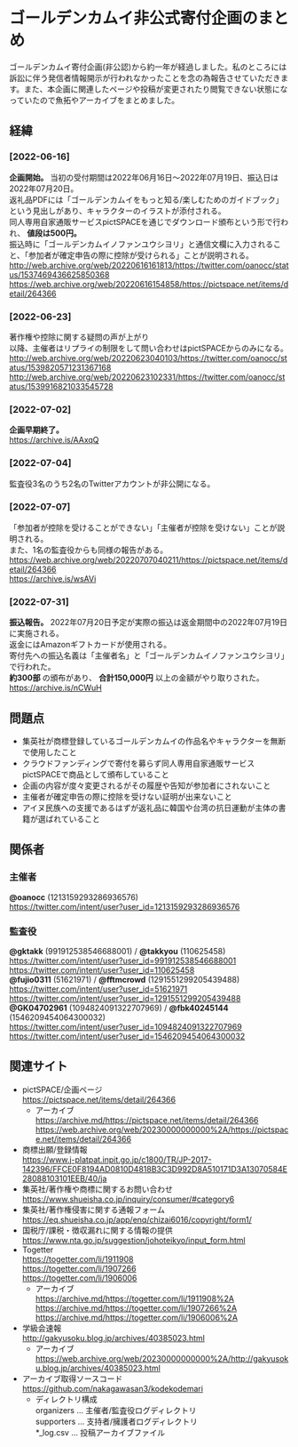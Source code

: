 # ゴールデンカムイ非公式寄付企画のまとめ
ゴールデンカムイ寄付企画(非公認)から約一年が経過しました。私のところには訴訟に伴う発信者情報開示が行われなかったことを念の為報告させていただきます。また、本企画に関連したページや投稿が変更されたり閲覧できない状態になっていたので魚拓やアーカイブをまとめました。

## 経緯
### [2022-06-16]
 **企画開始。** 当初の受付期間は2022年06月16日〜2022年07月19日、振込日は2022年07月20日。  
返礼品PDFには「ゴールデンカムイをもっと知る/楽しむためのガイドブック」という見出しがあり、キャラクターのイラストが添付される。  
同人専用自家通販サービスpictSPACEを通じでダウンロード頒布という形で行われ、 **値段は500円。**  
振込時に「ゴールデンカムイノファンユウシヨリ」と通信文欄に入力されること、「参加者が確定申告の際に控除が受けられる」ことが説明される。  
http://web.archive.org/web/20220616161813/https://twitter.com/oanocc/status/1537469436625850368  
https://web.archive.org/web/20220616154858/https://pictspace.net/items/detail/264366
### [2022-06-23]
著作権や控除に関する疑問の声が上がり  
以降、主催者はリプライの制限をして問い合わせはpictSPACEからのみになる。  
http://web.archive.org/web/20220623040103/https://twitter.com/oanocc/status/1539820571231367168  
http://web.archive.org/web/20220623102331/https://twitter.com/oanocc/status/1539916821033545728
### [2022-07-02]
 **企画早期終了。**   
https://archive.is/AAxqQ
### [2022-07-04]
監査役3名のうち2名のTwitterアカウントが非公開になる。
### [2022-07-07]
「参加者が控除を受けることができない」「主催者が控除を受けない」ことが説明される。  
また、1名の監査役からも同様の報告がある。  
https://web.archive.org/web/20220707040211/https://pictspace.net/items/detail/264366  
https://archive.is/wsAVi
### [2022-07-31]
 **振込報告。** 2022年07月20日予定が実際の振込は返金期間中の2022年07月19日に実施される。  
返金にはAmazonギフトカードが使用される。  
寄付先への振込名義は「主催者名」と「ゴールデンカムイノファンユウシヨリ」で行われた。  
 **約300部** の頒布があり、 **合計150,000円** 以上の金額がやり取りされた。  
https://archive.is/nCWuH

## 問題点
* 集英社が商標登録しているゴールデンカムイの作品名やキャラクターを無断で使用したこと
* クラウドファンディングで寄付を募らず同人専用自家通販サービスpictSPACEで商品として頒布していること
* 企画の内容が度々変更されるがその履歴や告知が参加者にされないこと
* 主催者が確定申告の際に控除を受けない証明が出来ないこと
* アイヌ民族への支援であるはずが返礼品に韓国や台湾の抗日運動が主体の書籍が選ばれていること

## 関係者
### 主催者
 **@oanocc** (1213159293286936576)  
https://twitter.com/intent/user?user_id=1213159293286936576
### 監査役
 **@gktakk** (991912538546688001) / **@takkyou** (110625458)  
https://twitter.com/intent/user?user_id=991912538546688001  
https://twitter.com/intent/user?user_id=110625458  
 **@fujio0311** (51621971) / **@fftmcrowd** (1291551299205439488)  
https://twitter.com/intent/user?user_id=51621971  
https://twitter.com/intent/user?user_id=1291551299205439488  
 **@GK04702961** (1094824091322707969) / **@fbk40245144** (1546209454064300032)  
https://twitter.com/intent/user?user_id=1094824091322707969  
https://twitter.com/intent/user?user_id=1546209454064300032

## 関連サイト
* pictSPACE/企画ページ  
https://pictspace.net/items/detail/264366
  * アーカイブ  
https://archive.md/https://pictspace.net/items/detail/264366  
https://web.archive.org/web/20230000000000%2A/https://pictspace.net/items/detail/264366
* 商標出願/登録情報  
https://www.j-platpat.inpit.go.jp/c1800/TR/JP-2017-142396/FFCE0F8194AD0810D4818B3C3D992D8A510171D3A13070584E28088103101EEB/40/ja
* 集英社/著作権や商標に関するお問い合わせ  
https://www.shueisha.co.jp/inquiry/consumer/#category6
* 集英社/著作権侵害に関する通報フォーム  
https://eq.shueisha.co.jp/app/enq/chizai6016/copyright/form1/
* 国税庁/課税・徴収漏れに関する情報の提供  
https://www.nta.go.jp/suggestion/johoteikyo/input_form.html
* Togetter  
https://togetter.com/li/1911908  
https://togetter.com/li/1907266  
https://togetter.com/li/1906006
  * アーカイブ  
https://archive.md/https://togetter.com/li/1911908%2A  
https://archive.md/https://togetter.com/li/1907266%2A  
https://archive.md/https://togetter.com/li/1906006%2A
* 学級会速報  
http://gakyusoku.blog.jp/archives/40385023.html
  * アーカイブ  
https://web.archive.org/web/20230000000000%2A/http://gakyusoku.blog.jp/archives/40385023.html
* アーカイブ取得ソースコード  
https://github.com/nakagawasan3/kodekodemari
  * ディレクトリ構成  
organizers … 主催者/監査役ログディレクトリ  
supporters … 支持者/擁護者ログディレクトリ  
*_log.csv … 投稿アーカイブファイル